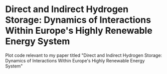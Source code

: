 # Direct and Indirect Hydrogen Storage: Dynamics of Interactions Within Europe's Highly Renewable Energy System
Plot code relevant to my paper titled "Direct and Indirect Hydrogen Storage: Dynamics of Interactions Within Europe's Highly Renewable Energy System"
